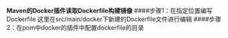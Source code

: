 **Maven的Docker插件读取Dockerfile构建镜像**
####步骤1：在指定位置编写Dockerfile 
这里在src/main/docker下新建的Dockerfile文件进行编辑
####步骤2：在pom中docker的插件中配置dockerfile的目录
